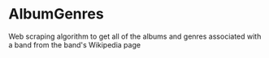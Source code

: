 # AlbumGenres
Web scraping algorithm to get all of the albums and genres associated with a band from the band's Wikipedia page
